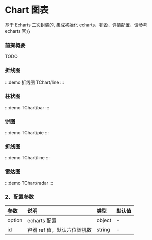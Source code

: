 # Chart 图表

基于 Echarts 二次封装的, 集成初始化 echarts、销毁，详情配置，请参考 echarts 官方

### 前提概要

TODO

### 折线图

:::demo 折线图
TChart/line
:::

### 柱状图

:::demo
TChart/bar
:::

### 饼图

:::demo
TChart/pie
:::

### 折线图

:::demo
TChart/line
:::

### 雷达图

:::demo
TChart/radar
:::

### 2、配置参数

| 参数   | 说明                                                                | 类型   | 默认值 |
| :----- | :--------------------------                                         | :----- | :----- |
| option | echarts 配置                                                        | object | -      |
| id     | 容器 ref 值，默认六位随机数                                         | string | -      |
